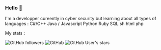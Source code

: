 ### Hello 👋

I'm a developper cureently in cyber security but learning about all types of languages :
C#/C++
Java / Javascript
Python
Ruby
SQL sh
html
php

My stats :

<img alt="GitHub followers" src="https://img.shields.io/github/followers/KehlanMetor?style=social">   <img alt="GitHub" src="https://img.shields.io/github/license/KehlanMetor/likely-bot"> <img alt="GitHub User's stars" src="https://img.shields.io/github/stars/codemirror?style=social">
